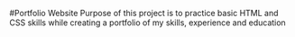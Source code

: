 #Portfolio Website
Purpose of this project is to practice basic HTML and CSS skills while creating a portfolio of my skills, experience and education
